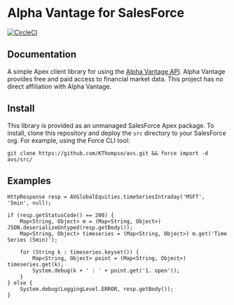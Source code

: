 # Alpha Vantage for SalesForce

[![CircleCI](https://circleci.com/gh/KThompso/avs.svg?style=svg&circle-token=0dc7f94d920d53cd8a6f30b82e6b522893d0b684)](https://circleci.com/gh/KThompso/avs)

Documentation
-------------

A simple Apex client library for using the [Alpha Vantage API][alpha-vantage-api-docs].  Alpha Vantage provides free and paid access to financial market data.  This project has no direct affiliation with Alpha Vantage.

Install
-------

This library is provided as an unmanaged SalesForce Apex package.  To install, clone this repository and deploy the `src` directory to your SalesForce org.  For example, using the Force CLI tool:

`git clone https://github.com/KThompso/avs.git && force import -d avs/src/`

Examples
--------

```Apex
HttpResponse resp = AVGlobalEquities.timeSeriesIntraday('MSFT', '5min', null);

if (resp.getStatusCode() == 200) {
    Map<String, Object> m = (Map<String, Object>) JSON.deserializeUntyped(resp.getBody());
    Map<String, Object> timeseries = (Map<String, Object>) m.get('Time Series (5min)');
    
    for (String k : timeseries.keyset()) {
        Map<String, Object> point = (Map<String, Object>) timeseries.get(k);
        System.debug(k + ' : ' + point.get('1. open'));
    }
} else {
    System.debug(LoggingLevel.ERROR, resp.getBody());
}
```

[alpha-vantage-api-docs]: https://www.alphavantage.co/documentation/

